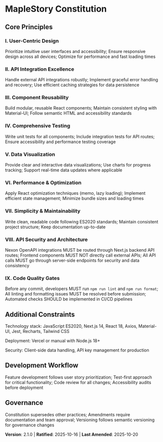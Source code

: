 <!-- Sync Impact Report
Version change: 2.0.2 → 2.1.0
List of modified principles: none
Added sections: VIII. API Security and Architecture, IX. Code Quality Gates
Removed sections: none
Templates requiring updates: plan-template.md (Constitution Check updated)
Follow-up TODOs: none
-->

# MapleStory Constitution

## Core Principles

### I. User-Centric Design

Prioritize intuitive user interfaces and accessibility; Ensure responsive design across all devices; Optimize for performance and fast loading times

### II. API Integration Excellence

Handle external API integrations robustly; Implement graceful error handling and recovery; Use efficient caching strategies for data persistence

### III. Component Reusability

Build modular, reusable React components; Maintain consistent styling with Material-UI; Follow semantic HTML and accessibility standards

### IV. Comprehensive Testing

Write unit tests for all components; Include integration tests for API routes; Ensure accessibility and performance testing coverage

### V. Data Visualization

Provide clear and interactive data visualizations; Use charts for progress tracking; Support real-time data updates where applicable

### VI. Performance & Optimization

Apply React optimization techniques (memo, lazy loading); Implement efficient state management; Minimize bundle sizes and loading times

### VII. Simplicity & Maintainability

Write clean, readable code following ES2020 standards; Maintain consistent project structure; Keep documentation up-to-date

### VIII. API Security and Architecture

Nexon OpenAPI integrations MUST be routed through Next.js backend API routes; Frontend components MUST NOT directly call external APIs; All API calls MUST go through server-side endpoints for security and data consistency

### IX. Code Quality Gates

Before any commit, developers MUST run `npm run lint` and `npm run format`; All linting and formatting issues MUST be resolved before submission; Automated checks SHOULD be implemented in CI/CD pipelines

## Additional Constraints

Technology stack: JavaScript ES2020, Next.js 14, React 18, Axios, Material-UI, Jest, Recharts, Tailwind CSS

Deployment: Vercel or manual with Node.js 18+

Security: Client-side data handling, API key management for production

## Development Workflow

Feature development follows user story prioritization; Test-first approach for critical functionality; Code review for all changes; Accessibility audits before deployment

## Governance

Constitution supersedes other practices; Amendments require documentation and team approval; Versioning follows semantic versioning for governance changes

**Version**: 2.1.0 | **Ratified**: 2025-10-16 | **Last Amended**: 2025-10-20
